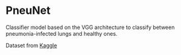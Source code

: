 # PneuNet
Classifier model based on the VGG architecture to classify between pneumonia-infected lungs and healthy ones.

Dataset from [Kaggle](https://www.kaggle.com/paultimothymooney/chest-xray-pneumonia)